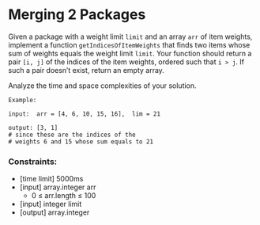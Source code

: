 # Merging 2 Packages


Given a package with a weight limit `limit` and an array `arr` of item weights, implement a function `getIndicesOfItemWeights` that finds two items whose sum of weights equals the weight limit `limit`. Your function should return a pair `[i, j]` of the indices of the item weights, ordered such that `i > j`. If such a pair doesn’t exist, return an empty array.

Analyze the time and space complexities of your solution.

```
Example:

input:  arr = [4, 6, 10, 15, 16],  lim = 21

output: [3, 1] 
# since these are the indices of the
# weights 6 and 15 whose sum equals to 21
```

### Constraints:
- [time limit] 5000ms
- [input] array.integer arr
   - 0 ≤ arr.length ≤ 100
- [input] integer limit
- [output] array.integer
